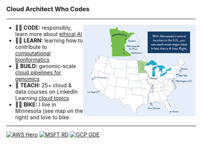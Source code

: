 ### Cloud Architect Who Codes

---

 <img src="https://github.com/lynnlangit/lynnlangit/blob/master/images/where-is-mn.png" width=300 align=right>

- 👩‍💻  **CODE:** responsibly, learn more about [ethical AI](https://github.com/lynnlangit/learning-ethical-ai)
- 👩‍🏫  **LEARN:** learning how to contribute to [computational bionformatics](https://github.com/lynnlangit/TeamTeri)
- 🔭  **BUILD:** genomic-scale [cloud pipelines for genomics](https://lynnlangit.com/2017/09/18/genomic-scale-data-pipelines/)
- 👯  **TEACH:** 25+ cloud & data courses on LinkedIn Learning [cloud topics](https://www.linkedin.com/learning/instructors/lynn-langit)
- 🚴‍♀️ **BIKE:** I live in Minnesota (see map on the right) and love to bike
---
 
[![AWS Hero](https://github.com/lynnlangit/lynnlangit/blob/master/badges/aws.svg)](https://aws.amazon.com/developer/community/heroes/lynn-langit/)
[![MSFT RD](https://github.com/lynnlangit/lynnlangit/blob/master/badges/azure.svg)](https://mvp.microsoft.com/en-US/RD/profile/51394b4a-2523-4604-842d-ea1593be73d5) 
[![GCP GDE](https://github.com/lynnlangit/lynnlangit/blob/master/badges/gcp.svg)](https://developers.google.com/profile/u/lynnlangit)



